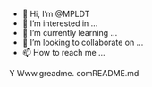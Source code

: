 - 👋 Hi, I’m @MPLDT
- 👀 I’m interested in ...
- 🌱 I’m currently learning ...
- 💞️ I’m looking to collaborate on ...
- 📫 How to reach me ...

<!---
MPLDT/MPLDT is a ✨ special ✨ repository because its `README.md` (this file) appears on your GitHub profile.
You can click the Preview link to take a look at your changes.
--->
Y
Www.greadme. comREADME.md
